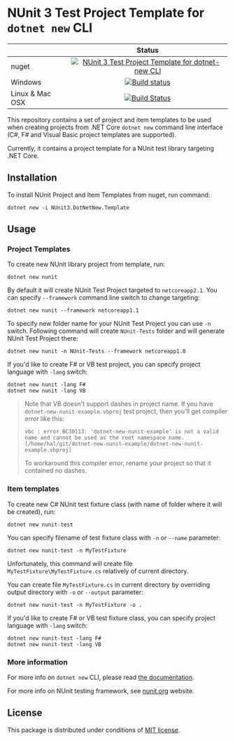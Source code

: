 NUnit 3 Test Project Template for `dotnet new` CLI
==================================================

|                 | Status
|-----------------|:--------------:
| nuget           | [![NUnit 3 Test Project Template for dotnet-new CLI](https://buildstats.info/nuget/NUnit3.DotNetNew.Template)](https://www.nuget.org/packages/NUnit3.DotNetNew.Template/)
| Windows         | [![Build status](https://ci.appveyor.com/api/projects/status/pb11n8ynftdnmlu4/branch/master?svg=true)](https://ci.appveyor.com/project/halex2005/dotnet-new-nunit-g8axg/branch/master)
| Linux & Mac OSX | [![Build Status](https://travis-ci.org/nunit/dotnet-new-nunit.svg?branch=master)](https://travis-ci.org/nunit/dotnet-new-nunit)

This repository contains a set of project and item templates to be used when creating projects from .NET Core `dotnet new` command line interface (C#, F# and Visual Basic project templates are supported).

Currently, it contains a project template for a NUnit test library targeting .NET Core.

Installation
------------

To install NUnit Project and Item Templates from nuget, run command:

```
dotnet new -i NUnit3.DotNetNew.Template
```

Usage
-----

### Project Templates

To create new NUnit library project from template, run:

```
dotnet new nunit
```

By default it will create NUnit Test Project targeted to `netcoreapp2.1`.
You can specify `--framework` command line switch to change targeting:

```
dotnet new nunit --framework netcoreapp1.1
```

To specify new folder name for your NUnit Test Project you can use `-n` switch.
Following command will create `NUnit-Tests` folder and will generate NUnit Test Project there:

```
dotnet new nunit -n NUnit-Tests --framework netcoreapp1.0
```

If you'd like to create F# or VB test project, you can specify project language with `-lang` switch:

```
dotnet new nunit -lang F#
dotnet new nunit -lang VB
```

> Note that VB doesn't support dashes in project name. If you have `dotnet-new-nunit-example.vbproj` test project, then you'll get compiler error like this:
>
>     vbc : error BC30113: 'dotnet-new-nunit-example' is not a valid name and cannot be used as the root namespace name. [/home/hal/git/dotnet-new-nunit-example/dotnet-new-nunit-example.vbproj]
>
> To workaround this compiler error, rename your project so that it contained no dashes.

### Item templates

To create new C# NUnit test fixture class (with name of folder where it will be created), run:

```
dotnet new nunit-test
```

You can specify filename of test fixture class with `-n` or `--name` parameter:

```
dotnet new nunit-test -n MyTestFixture
```

Unfortunately, this command will create file `MyTestFixture\MyTestFixture.cs`
relatively of current directory.

You can create file `MyTestFixture.cs` in current
directory by overriding output directory with `-o` or `--output` parameter:

```
dotnet new nunit-test -n MyTestFixture -o .
```

If you'd like to create F# or VB test fixture class, you can specify project language with `-lang` switch:

```
dotnet new nunit-test -lang F#
dotnet new nunit-test -lang VB
```

### More information

For more info on `dotnet new` CLI, please read [the documentation](https://docs.microsoft.com/en-us/dotnet/core/tools/dotnet).

For more info on NUnit testing framework, see [nunit.org](http://nunit.org/) website.

License
-------

This package is distributed under conditions of [MIT license](LICENSE).
